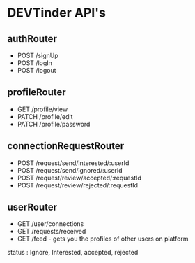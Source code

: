 # DEVTinder API's

## authRouter
- POST /signUp
- POST /logIn
- POST /logout

## profileRouter
- GET /profile/view
- PATCH /profile/edit
- PATCH /profile/password

## connectionRequestRouter
- POST /request/send/interested/:userId
- POST /request/send/ignored/:userId
- POST /request/review/accepted/:requestId
- POST /request/review/rejected/:requestId

## userRouter
- GET /user/connections
- GET /requests/received
- GET /feed - gets you the profiles of other users on platform


status : Ignore, Interested, accepted, rejected
